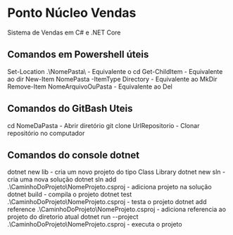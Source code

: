 # Ponto Núcleo Vendas

Sistema de Vendas em C# e .NET Core

## Comandos em Powershell úteis

Set-Location .\NomePasta\ - Equivalente o cd
Get-ChildItem - Equivalente ao dir
New-Item NomePasta -ItemType Directory - Equivalente ao MkDir
Remove-Item NomeArquivoOuPasta - Equivalente ao Del

## Comandos do GitBash Uteis

cd NomeDaPasta - Abrir diretório
git clone UrlRepositorio - Clonar repositório no computador

## Comandos do console dotnet

dotnet new lib - cria um novo projeto do tipo Class Library
dotnet new sln - cria uma nova solução
dotnet sln add .\CaminhoDoProjeto\NomeProjeto.csproj - adiciona projeto na solução
dotnet build - compila o projeto
dotnet test .\CaminhoDoProjeto\NomeProjeto.csproj - testa o projeto
dotnet add reference .\CaminhoDoProjeto\NomeProjeto.csproj - adiciona referencia ao projeto do diretorio atual
dotnet run --project .\CaminhoDoProjeto\NomeProjeto.csproj - executa o projeto